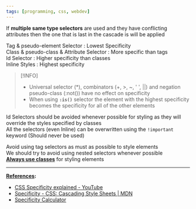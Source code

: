 ```yaml
---
tags: [programming, css, webdev]
---
```


If **multiple same type selectors** are used and they have conflicting attributes then the one that is last in the cascade is will be applied 

Tag & pseudo-element Selector : Lowest Specificity  
Class & pseudo-class & Attribute Selector : More specific than tags  
Id Selector : Higher specificity than classes  
Inline Styles : Highest specificity

 > [!INFO]
 > * Universal selector (\*), combinators (+, >, ~, ' ', ||) and negation pseudo-class (:not()) have no effect on specificity
 > * When using **`:is()`** selector the element with the highest specificity becomes the specificity for all of the other elements

Id Selectors should be avoided whenever possible for styling as they will override the styles specified by classes  
All the selectors (even Inline) can be overwritten using the `!important` keyword (Should never be used)

Avoid using tag selectors as must as possible to style elements  
We should try to avoid using nested selectors whenever possible  
**<u>Always use classes</u>** for styling elements

---

**<u>References</u>:**

* [CSS Specificity explained - YouTube](https://www.youtube.com/watch?v=c0kfcP_nD9E)
* [Specificity - CSS: Cascading Style Sheets | MDN](https://developer.mozilla.org/en-US/docs/Web/CSS/Specificity)
* [Specificity Calculator](https://specificity.keegan.st/)

